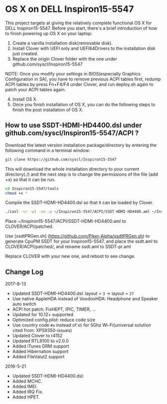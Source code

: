 OS X on DELL Inspiron15-5547
============================


This project targets at giving the relatively complete functional OS X for DELL Inspiron15-5547. Before you start, there's a brief introduction of how to finish powering up OS X on your laptop:

1. Create a vanilla installation disk(removable disk).
2. Install Clover with UEFI only and UEFI64Drivers to the installation disk just created. 
3. Replace the origin Clover folder with the one under github.com/syscl/Inspiron15-5547

NOTE: Once you modify your settings in BIOS(especially Graphics Configuration in SA), you have to remove previous ACPI tables first, redump ACPI tables by press Fn+F4/F4 under Clover, and run deploy.sh again to patch your ACPI tables again.

4. Install OS X.
5. Once you finish installation of OS X, you can do the following steps to finish the post installation of OS X.

How to use SSDT-HDMI-HD4400.dsl under github.com/syscl/Inspiron15-5547/ACPI ?
----------------

Download the latest version installation package/directory by entering the following command in a terminal window:

```sh
git clone https://github.com/syscl/Inspiron15-5547
```
This will download the whole installation directory to your current directory(./) and the next step is to change the permissions of the file (add +x) so that it can be run.

```sh
cd Inspiron15-5547/tools
chmod +x *
```
Compile the SSDT-HDMI-HD4400.dsl so that it can be loaded by Clover.

```sh
./iasl -vr -w1 -ve -p ~/Inspiron15-5547/ACPI/SSDT-HDMI-HD4400.aml ~/Inspiron15-5547/ACPI/SSDT-HDMI-HD4400.dsl
```

Place ~/Inspiron15-5547/ACPI/SSDT-HDMI-HD4400.aml to CLOVER/ACPI/patched. 

Use [ssdtPRGen.sh] (https://github.com/Piker-Alpha/ssdtPRGen.sh) to generate CpuPM SSDT for your Inspiron15-5547, and place the ssdt.aml to CLOVER/ACPI/patched/, and rename ssdt.aml to SSDT-pr.aml

Replace CLOVER with your new one, and reboot to see change.

Change Log
----------------
2017-8-13

- Updated SSDT-HDMI-HD4400.dsl: layout = ```3``` -> layout = ```27```
- Use native AppleHDA instead of VoodooHDA: Headphone and Speaker auto switch
- ACPI hot patch: FixHEPT, IPIC, TIMER, ...
- Updated for 10.12+ supported
- Optimized config.plist: reduce code size
- Use country code ```#a``` instead of ```US``` for 5Ghz Wi-Fi(universal solution cited from: XPS9350-issues)
- Updated Clover to r4152
- Updated RTL8100 to v2.0.0
- Added iTunes DRM support
- Added Hibernation support
- Added FileValut2 support

2016-5-21

- Updated SSDT-HDMI-HD4400.dsl:
- Added MCHC.
- Added IMEI.
- Added IRQ Fix.
- Added HPET.

